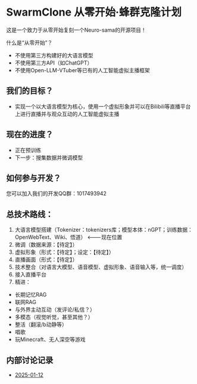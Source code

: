 # SwarmClone 从零开始·蜂群克隆计划
这是一个致力于从零开始复刻一个Neuro-sama的开源项目！

什么是“从零开始”？
 - 不使用第三方构建好的大语言模型
 - 不使用第三方API（如ChatGPT）
 - 不使用Open-LLM-VTuber等已有的人工智能虚拟主播框架

## 我们的目标？
 - 实现一个以大语言模型为核心，使用一个虚拟形象并可以在Bilibili等直播平台上进行直播并与观众互动的人工智能虚拟主播

## 现在的进度？
 - 正在预训练
 - 下一步：搜集数据并微调模型

## 如何参与开发？
 您可以加入我们的开发QQ群：1017493942

## 总技术路线：
 1) 大语言模型搭建（Tokenizer：tokenizers库；模型本体：nGPT；训练数据：OpenWebText、Wiki、悟道） <---现在位置
 2) 微调（数据来源：【待定】）
 3) 虚拟形象（形式：【待定】；设定：【待定】）
 4) 直播画面（形式：【待定】）
 5) 技术整合（对语言大模型、语音模型、虚拟形象、语音输入等，统一调度）
 6) 接入直播平台
 7) 精进：
  - 长期记忆RAG
  - 联网RAG
  - 与外界主动互动（发评论/私信？）
  - 多模态（视觉听觉，甚至其他？）
  - 整活（翻滚/b动静等）
  - 唱歌
  - 玩Minecraft、无人深空等游戏

## 内部讨论记录
 - [2025-01-12](trd/2025-01-12.md) 
